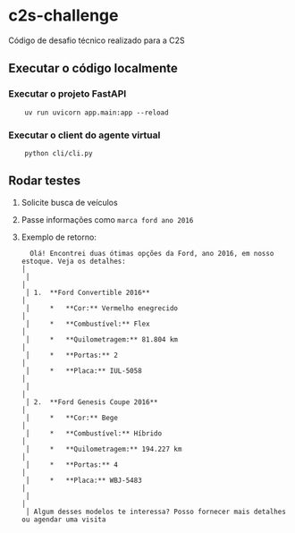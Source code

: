 # c2s-challenge
Código de desafio técnico realizado para a C2S

## Executar o código localmente

### Executar o projeto FastAPI
        uv run uvicorn app.main:app --reload

### Executar o client do agente virtual
        python cli/cli.py
        
## Rodar testes
1. Solicite busca de veículos
2. Passe informações como `marca ford ano 2016`
3. Exemplo de retorno:

         Olá! Encontrei duas ótimas opções da Ford, ano 2016, em nosso estoque. Veja os detalhes:                                                                                                                                │
        │                                                                                                                                                                                                                         │
        │ 1.  **Ford Convertible 2016**                                                                                                                                                                                           │
        │     *   **Cor:** Vermelho enegrecido                                                                                                                                                                                    │
        │     *   **Combustível:** Flex                                                                                                                                                                                           │
        │     *   **Quilometragem:** 81.804 km                                                                                                                                                                                    │
        │     *   **Portas:** 2                                                                                                                                                                                                   │
        │     *   **Placa:** IUL-5058                                                                                                                                                                                             │
        │                                                                                                                                                                                                                         │
        │ 2.  **Ford Genesis Coupe 2016**                                                                                                                                                                                         │
        │     *   **Cor:** Bege                                                                                                                                                                                                   │
        │     *   **Combustível:** Híbrido                                                                                                                                                                                        │
        │     *   **Quilometragem:** 194.227 km                                                                                                                                                                                   │
        │     *   **Portas:** 4                                                                                                                                                                                                   │
        │     *   **Placa:** WBJ-5483                                                                                                                                                                                             │
        │                                                                                                                                                                                                                         │
        │ Algum desses modelos te interessa? Posso fornecer mais detalhes ou agendar uma visita 
    
